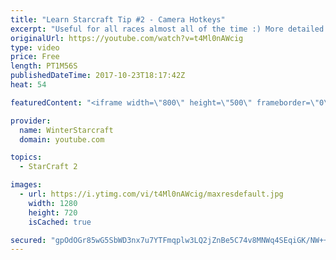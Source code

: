 ```yaml
---
title: "Learn Starcraft Tip #2 - Camera Hotkeys"
excerpt: "Useful for all races almost all of the time :) More detailed guides/tutorials under the learn to play starcraft playlist."
originalUrl: https://youtube.com/watch?v=t4Ml0nAWcig
type: video
price: Free
length: PT1M56S
publishedDateTime: 2017-10-23T18:17:42Z
heat: 54

featuredContent: "<iframe width=\"800\" height=\"500\" frameborder=\"0\" src=\"https://www.youtube.com/embed/t4Ml0nAWcig\" allow=\"accelerometer; autoplay; encrypted-media; gyroscope; picture-in-picture\" allowfullscreen></iframe>"

provider:
  name: WinterStarcraft
  domain: youtube.com

topics:
  - StarCraft 2

images:
  - url: https://i.ytimg.com/vi/t4Ml0nAWcig/maxresdefault.jpg
    width: 1280
    height: 720
    isCached: true

secured: "gpOdOGr85wG5SbWD3nx7u7YTFmqplw3LQ2jZnBe5C74v8MNWq4SEqiGK/NW++XYERx/ck2ddkb3pTozUeT8aAcvR30Ewbo2Gr/rtqXHcJue2h5mH3Yzadf0nvTid2Y0idEqKvkrYJGBE/ytL/w82XCfahKBYUf1DDONbHiyi4/lvHbMqQVjUyKSQ+C4tomf6XoesDsqF9JSOueG1tidprDyJJPAN6qNSWOmGK/byboGxn502Epc7e/D7Qdt+eh6sEMd/RhEJ0vfvoPXkjH330wus+xLWbKmG0kQGWeWM+sRw55EICV8bvBLPJABf2o3NtIyeOvachAUMHRG/GcmUwXD34Cp3s7OZj/LpSPcQW0nZKJvK0k561DGUovxd6HLhHMVqmQP6XEbTQ78ZvWtSiyY/qd5IzwziUKSJW7vlMCE=;CKUagYkDfNJrk/g10n0/Rw=="
---
```


